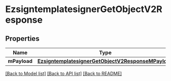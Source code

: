 # EzsigntemplatesignerGetObjectV2Response

## Properties
Name | Type | Description | Notes
------------ | ------------- | ------------- | -------------
**mPayload** | [**EzsigntemplatesignerGetObjectV2ResponseMPayload**](EzsigntemplatesignerGetObjectV2ResponseMPayload.md) |  | 

[[Back to Model list]](../README.md#documentation-for-models) [[Back to API list]](../README.md#documentation-for-api-endpoints) [[Back to README]](../README.md)



